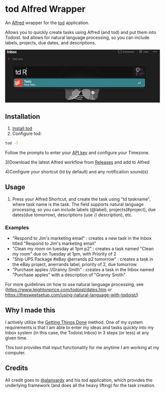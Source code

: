 # tod Alfred Wrapper

An [Alfred](https://www.alfredapp.com/) wrapper for the [tod](https://github.com/alanvardy/tod) application.

Allows you to quickly create tasks using Alfred (and tod) and put them into Todoist. tod allows for natural language processing, so you can include labels, projects, due dates, and descriptions.


![alfredtod](alfredtodwrapper.gif)


## Installation

1) [Install tod](https://github.com/alanvardy/tod)
2) Configure tod:
```bash
tod -l
```
Follow the prompts to enter your [API key](https://todoist.com/app/settings/integrations) and configure your Timezone.

3)Download the latest Alfred workflow from [Releases](https://github.com/stacksjb/AlfredTodWorkflow/releases) and add to Alfred

4)Configure your shortcut (td by default) and any notification sound(s)


## Usage

1) Press your Alfred Shortcut, and create the task using "td taskname", where task name is the task. The field supports natural language processing, so you can include labels (@label), projects(#project), due dates(due tomorrow), descriptions (use // description), etc.

### Examples
* "Respond to Jim's marketing email" : creates a new task in the Inbox titled "Respond to Jim's marketing email"
* "Clean my room on tuesday at 1pm p2" : creates a task named "Clean my room" due on Tuesday at 1pm, with Priority of 2
* "Ship UPS Package #eBay @errands p2 tomorrow" : creates a task in the eBay project, anerrands label, priority of 2, due tomorrow.
* "Purchase apples //Granny Smith" : creates a task in the Inbox named "Purchase apples" with a description of "Granny Smith"

For more guidelines on how to use natural language processing, see (https://www.leightonprice.com/todoist/dates.htm or https://thesweetsetup.com/using-natural-language-with-todoist/)

## Why I made this

I actively utilize the [Getting Things Done](https://en.wikipedia.org/wiki/Getting_Things_Done) method. One of my system requirements is that I am able to enter my ideas and tasks quickly into my Inbox system (in this case, the Todoist Inbox) in 3 steps (or less) at any given time.

This tool provides that input functionality for me anytime I am working at my computer.

## Credits

All credit goes to [@alanvardy](https://github.com/alanvardy/tod) and his tod application, which provides the underlying framework (and does all the heavy lifting) for the task creation.
